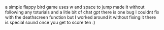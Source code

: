 a simple flappy bird game uses w and space to jump
made it without following any toturials and a litle bit of chat gpt
there is one bug I couldnt fix with the deathscreen function but I worked around it without fixing it
there is special sound once you get to score ten :)
